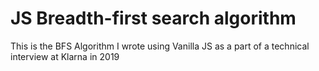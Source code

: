 # JS Breadth-first search algorithm 
This is the BFS Algorithm I wrote using Vanilla JS as a part of a technical interview at Klarna in 2019
